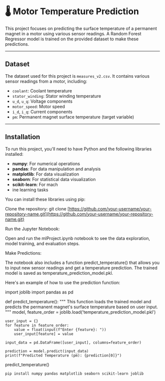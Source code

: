 # 🌡️ Motor Temperature Prediction

This project focuses on predicting the surface temperature of a permanent magnet in a motor using various sensor readings. A Random Forest Regressor model is trained on the provided dataset to make these predictions.

---

## Dataset

The dataset used for this project is `measures_v2.csv`. It contains various sensor readings from a motor, including:

* `coolant`: Coolant temperature
* `stator_winding`: Stator winding temperature
* `u_d`, `u_q`: Voltage components
* `motor_speed`: Motor speed
* `i_d`, `i_q`: Current components
* `pm`: Permanent magnet surface temperature (target variable)

---

## Installation

To run this project, you'll need to have Python and the following libraries installed:

* **numpy**: For numerical operations
* **pandas**: For data manipulation and analysis
* **matplotlib**: For data visualization
* **seaborn**: For statistical data visualization
* **scikit-learn**: For mach
* ine learning tasks

You can install these libraries using pip:

Clone the repository:
git clone [https://github.com/your-username/your-repository-name.git](https://github.com/your-username/your-repository-name.git)

Run the Jupyter Notebook:

Open and run the mlProject.ipynb notebook to see the data exploration, model training, and evaluation steps.

Make Predictions:

The notebook also includes a function predict_temperature() that allows you to input new sensor readings and get a temperature prediction. The trained model is saved as temperature_prediction_model.pkl.

Here's an example of how to use the prediction function:

import joblib
import pandas as pd

def predict_temperature():
    """
    This function loads the trained model and predicts the permanent magnet's surface temperature
    based on user input.
    """
    model, feature_order = joblib.load('temperature_prediction_model.pkl')

    user_input = {}
    for feature in feature_order:
        value = float(input(f"Enter {feature}: "))
        user_input[feature] = value

    input_data = pd.DataFrame([user_input], columns=feature_order)

    prediction = model.predict(input_data)
    print(f"Predicted Temperature (pm): {prediction[0]}")

predict_temperature()

```bash
pip install numpy pandas matplotlib seaborn scikit-learn joblib
